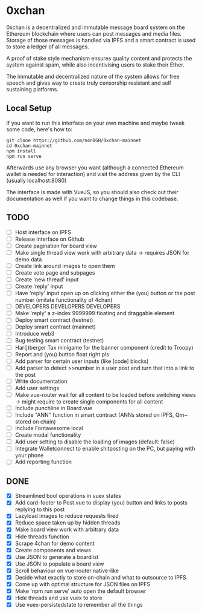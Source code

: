 # 0xchan
0xchan is a decentralized and immutable message board system on the Ethereum blockchain where users can post messages and media files. Storage of those messages is handled via IPFS and a smart contract is used to store a ledger of all messages.

A proof of stake style mechanism ensures quality content and protects the system against spam, while also incentivising users to stake their Ether.

The immutable and decentralized nature of the system allows for free speech and gives way to create truly censorship resistant and self sustaining platforms.

## Local Setup
If you want to run this interface on your own machine and maybe tweak some code, here's how to:

```
git clone https://github.com/n4n0GH/0xchan-mainnet
cd 0xchan-mainnet
npm install
npm run serve
```
Afterwards use any browser you want (although a connected Ethereum wallet is needed for interaction) and visit the address given by the CLI (usually localhost:8080)

The interface is made with VueJS, so you should also check out their documentation as well if you want to change things in this codebase.

## TODO
- [ ] Host interface on IPFS
- [ ] Release interface on Github
- [ ] Create pagination for board view
- [ ] Make single thread view work with arbitrary data
	-> requires JSON for demo data
- [ ] Create link around images to open them
- [ ] Create vote page and subpages
- [ ] Create 'new thread' input
- [ ] Create 'reply' input
- [ ] Have 'reply' input open up on clicking either the (you) button or the post number (imitate functionality of 4chan)
- [ ] DEVELOPERS DEVELOPERS DEVELOPERS
- [ ] Make 'reply' a z-index 9999999 floating and draggable element
- [ ] Deploy smart contract (testnet)
- [ ] Deploy smart contract (mainnet)
- [ ] Introduce web3
- [ ] Bug testing smart contract (testnet)
- [ ] Har(j)berger Tax minigame for the banner component (credit to Troopy)
- [ ] Report and (you) button float right pls
- [ ] Add parser for certain user inputs (like [code] blocks)
- [ ] Add parser to detect >>number in a user post and turn that into a link to the post
- [ ] Write documentation
- [ ] Add user settings
- [ ] Make vue-router wait for all content to be loaded before switching views
	-> might require to create single components for all content
- [ ] Include punchline in Board.vue
- [ ] Include "ANN" function in smart contract (ANNs stored on IPFS, Qm~ stored on chain)
- [ ] Include Fontawesome local
- [ ] Create modal functionality
- [ ] Add user setting to disable the loading of images (default: false)
- [ ] Integrate Walletconnect to enable shitposting on the PC, but paying with your phone
- [ ] Add reporting function

## DONE
- [x] Streamlined bool operations in vuex states
- [x] Add card-footer to Post.vue to display (you) button and links to posts replying to this post
- [x] Lazyload images to reduce requests fired
- [x] Reduce space taken up by hidden threads
- [x] Make board view work with arbitrary data
- [x] Hide threads function
- [x] Scrape 4chan for demo content
- [x] Create components and views
- [x] Use JSON to generate a boardlist
- [x] Use JSON to populate a board view
- [x] Scroll behaviour on vue-router native-like
- [x] Decide what exactly to store on-chain and what to outsource to IPFS
- [x] Come up with optimal structure for JSON files on IPFS
- [x] Make 'npm run serve' auto open the default browser
- [x] Hide threads and use vuex to store
- [x] Use vuex-persistedstate to remember all the things